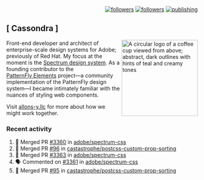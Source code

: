 <p align="right"><a rel="me" href="https://front-end.social/@castastrophe">
    <img alt="followers" title="Follow me on Mastodon" src="https://img.shields.io/mastodon/follow/109297102751309835?domain=https%3A%2F%2Ffront-end.social&label=Follow&logo=mastodon&logoColor=white&style=for-the-badge&labelColor=008080&color=006969"/></a>
  <a href="https://codepen.io/castastrophe/">
    <img alt="followers" title="Follow me on CodePen" src="https://img.shields.io/badge/23-1?color=640464&labelColor=7c007c&style=for-the-badge&logo=codepen&label=Follow"/></a>
<a href="https://castastrophe.medium.com/">
    <img alt="publishing" title="View articles on Medium" src="https://img.shields.io/badge/107-1?color=666&labelColor=444&label=subscribe&logo=medium&logoColor=white&style=for-the-badge"/></a>
</p>

## [&nbsp;Cassondra&nbsp;]

<img align="right" src="https://github-production-user-asset-6210df.s3.amazonaws.com/1840295/253016758-ba468774-1cd3-42c2-8f43-947b5eeb5edf.png" height="200" alt="A circular logo of a coffee cup viewed from above; abstract, dark outlines with hints of teal and creamy tones">

Front-end developer and architect of enterprise-scale design systems for Adobe; previously of Red Hat. My focus at the moment is the [Spectrum design system](https://github.com/adobe/spectrum-css). As a founding contributor to the [PatternFly&nbsp;Elements](https://github.com/patternfly/patternfly-elements) project&mdash;a community implementation of the PatternFly design system&mdash;I became intimately familiar with the nuances of styling web components.

Visit [allons-y.llc](http://allons-y.llc/) for more about how we might work together.

### Recent activity

<!--START_SECTION:activity-->
1. 🎉 Merged PR [#3360](https://github.com/adobe/spectrum-css/pull/3360) in [adobe/spectrum-css](https://github.com/adobe/spectrum-css)
2. 🎉 Merged PR [#96](https://github.com/castastrophe/postcss-custom-prop-sorting/pull/96) in [castastrophe/postcss-custom-prop-sorting](https://github.com/castastrophe/postcss-custom-prop-sorting)
3. 🎉 Merged PR [#3363](https://github.com/adobe/spectrum-css/pull/3363) in [adobe/spectrum-css](https://github.com/adobe/spectrum-css)
4. 🗣 Commented on [#3361](https://github.com/adobe/spectrum-css/pull/3361#issuecomment-2455266519) in [adobe/spectrum-css](https://github.com/adobe/spectrum-css)
5. 🎉 Merged PR [#95](https://github.com/castastrophe/postcss-custom-prop-sorting/pull/95) in [castastrophe/postcss-custom-prop-sorting](https://github.com/castastrophe/postcss-custom-prop-sorting)
<!--END_SECTION:activity-->
